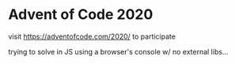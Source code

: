# Advent of Code 2020
       
visit https://adventofcode.com/2020/ to participate

trying to solve in JS using a browser's console w/ no external libs... 